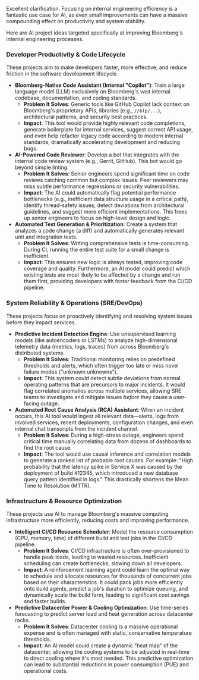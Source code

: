 Excellent clarification. Focusing on internal engineering efficiency is a fantastic use case for AI, as even small improvements can have a massive compounding effect on productivity and system stability.

Here are AI project ideas targeted specifically at improving Bloomberg's internal engineering processes.

### Developer Productivity & Code Lifecycle

These projects aim to make developers faster, more effective, and reduce friction in the software development lifecycle.

* **Bloomberg-Native Code Assistant (Internal "Copilot")**: Train a large language model (LLM) exclusively on Bloomberg's vast internal codebase, documentation, and coding standards.
    * **Problem It Solves**: Generic tools like GitHub Copilot lack context on Bloomberg's proprietary APIs, libraries (e.g., `//blp/...`), architectural patterns, and security best practices.
    * **Impact**: This tool would provide highly relevant code completions, generate boilerplate for internal services, suggest correct API usage, and even help refactor legacy code according to modern internal standards, dramatically accelerating development and reducing bugs.
* **AI-Powered Code Reviewer**: Develop a bot that integrates with the internal code review system (e.g., Gerrit, GitHub). This bot would go beyond simple linting.
    * **Problem It Solves**: Senior engineers spend significant time on code reviews catching common but complex issues. Peer reviewers may miss subtle performance regressions or security vulnerabilities.
    * **Impact**: The AI could automatically flag potential performance bottlenecks (e.g., inefficient data structure usage in a critical path), identify thread-safety issues, detect deviations from architectural guidelines, and suggest more efficient implementations. This frees up senior engineers to focus on high-level design and logic.
* **Automated Test Generation & Prioritization**: Create a system that analyzes a code change (a diff) and automatically generates relevant unit and integration tests.
    * **Problem It Solves**: Writing comprehensive tests is time-consuming. During CI, running the entire test suite for a small change is inefficient.
    * **Impact**: This ensures new logic is always tested, improving code coverage and quality. Furthermore, an AI model could predict which existing tests are most likely to be affected by a change and run them first, providing developers with faster feedback from the CI/CD pipeline.

### System Reliability & Operations (SRE/DevOps)

These projects focus on proactively identifying and resolving system issues before they impact services.

* **Predictive Incident Detection Engine**: Use unsupervised learning models (like autoencoders or LSTMs) to analyze high-dimensional telemetry data (metrics, logs, traces) from across Bloomberg's distributed systems.
    * **Problem It Solves**: Traditional monitoring relies on predefined thresholds and alerts, which often trigger too late or miss novel failure modes ("unknown unknowns").
    * **Impact**: This system could detect subtle deviations from normal operating patterns that are precursors to major incidents. It would flag correlated anomalies across multiple services, allowing SRE teams to investigate and mitigate issues *before* they cause a user-facing outage.
* **Automated Root Cause Analysis (RCA) Assistant**: When an incident occurs, this AI tool would ingest all relevant data—alerts, logs from involved services, recent deployments, configuration changes, and even internal chat transcripts from the incident channel.
    * **Problem It Solves**: During a high-stress outage, engineers spend critical time manually correlating data from dozens of dashboards to find the root cause.
    * **Impact**: The tool would use causal inference and correlation models to generate a ranked list of probable root causes. For example: "High probability that the latency spike in Service X was caused by the deployment of build #12345, which introduced a new database query pattern identified in logs." This drastically shortens the Mean Time to Resolution (MTTR).

### Infrastructure & Resource Optimization

These projects use AI to manage Bloomberg's massive computing infrastructure more efficiently, reducing costs and improving performance.

* **Intelligent CI/CD Resource Scheduler**: Model the resource consumption (CPU, memory, time) of different build and test jobs in the CI/CD pipeline.
    * **Problem It Solves**: CI/CD infrastructure is often over-provisioned to handle peak loads, leading to wasted resources. Inefficient scheduling can create bottlenecks, slowing down all developers.
    * **Impact**: A reinforcement learning agent could learn the optimal way to schedule and allocate resources for thousands of concurrent jobs based on their characteristics. It could pack jobs more efficiently onto build agents, predict a job's duration to optimize queuing, and dynamically scale the build farm, leading to significant cost savings and faster builds.
* **Predictive Datacenter Power & Cooling Optimization**: Use time-series forecasting to predict server load and heat generation across datacenter racks.
    * **Problem It Solves**: Datacenter cooling is a massive operational expense and is often managed with static, conservative temperature thresholds.
    * **Impact**: An AI model could create a dynamic "heat map" of the datacenter, allowing the cooling systems to be adjusted in real-time to direct cooling where it's most needed. This predictive optimization can lead to substantial reductions in power consumption (PUE) and operational costs.